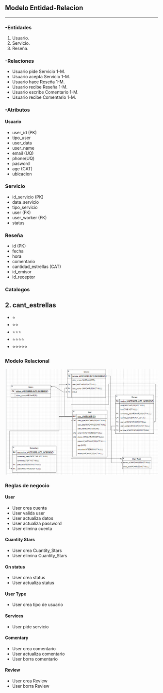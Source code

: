 ## Modelo Entidad-Relacion
---

### -Entidades
1. Usuario.
2. Servicio.
3. Reseña. 

### -Relaciones
- Usuario pide Servicio 1-M.
- Usuario acepta Servicio 1-M.
- Usuario hace Reseña 1-M. 
- Usuario recibe Reseña 1-M.
- Usuario escribe Comentario 1-M.
- Usuario recibe Comentario 1-M.


### -Atributos

#### Usuario
- user_id (PK)
- tipo_user
- user_data
- user_name
- email (UQ)
- phone(UQ)
- pasword
- age (CAT)
- ubicacion 

### Servicio 
- id_servicio (PK)
- data_servicio
- tipo_servicio
- user (FK)
- user_worker (FK)
- status

### Reseña
- id (PK)
- fecha
- hora
- comentario
- cantidad_estrellas (CAT)
- id_emisor
- id_receptor


### Catalogos


 ## 2. cant_estrellas

- ⭐
- ⭐⭐
- ⭐⭐⭐
- ⭐⭐⭐⭐
- ⭐⭐⭐⭐⭐



### Modelo Relacional

![Modelo_Relacional](multimedia/ModeloRe.png)

### Reglas de negocio


#### User

- User crea cuenta
- User valida user
- User actualiza datos
- User actualiza password
- User elimina cuenta

#### Cuantity Stars

- User crea Cuantity_Stars
- User elimina Cuantity_Stars
#### On status

- User crea status
- User actualiza status

#### User Type

- User crea tipo de usuario

#### Services

- User pide servicio

#### Comentary

- User crea comentario
- User actualiza comentario
- User borra comentario

#### Review

- User crea Review
- User borra Review

